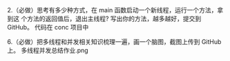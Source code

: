 2.（必做）思考有多少种方式，在 main 函数启动一个新线程，运行一个方法，拿到这
个方法的返回值后，退出主线程? 写出你的方法，越多越好，提交到 GitHub。
代码在 conc 项目中

6.（必做）把多线程和并发相关知识梳理一遍，画一个脑图，截图上传到 GitHub 上。
多线程并发总结作业.png
